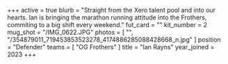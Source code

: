 +++
active = true
blurb = "Straight from the Xero talent pool and into our hearts. Ian is bringing the marathon running attitude into the Frothers, commiting to a big shift every weekend."
fut_card = ""
kit_number = 2
mug_shot = "/IMG_0622.JPG"
photos = [ "", "/354879011_719453853523278_4174886285088428668_n.jpg" ]
position = "Defender"
teams = [ "OG Frothers" ]
title = "Ian Rayns"
year_joined = 2023
+++

